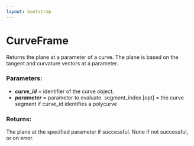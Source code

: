```yaml
---
layout: bootstrap
---
```


# CurveFrame

Returns the plane at a parameter of a curve. The plane is based on the
        tangent and curvature vectors at a parameter.
          

### Parameters:

- ***curve_id*** = identifier of the curve object.
- ***parameter*** = parameter to evaluate.
segment_index [opt] = the curve segment if curve_id identifies a polycurve
        

### Returns:


The plane at the specified parameter if successful. 
None if not successful, or on error.
        


